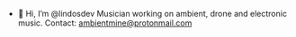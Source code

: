 - 👋 Hi, I’m @lindosdev
Musician working on ambient, drone and electronic music.
Contact:  ambientmine@protonmail.com

<!---
lindosdev/lindosdev is a ✨ special ✨ repository because its `README.md` (this file) appears on your GitHub profile.
You can click the Preview link to take a look at your changes.
--->
